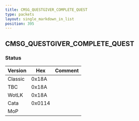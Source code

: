 ```yaml
---
title: CMSG_QUESTGIVER_COMPLETE_QUEST
type: packets
layout: single_markdown_in_list
position: 395
---
```


## CMSG_QUESTGIVER_COMPLETE_QUEST

### Status

Version    | Hex        | Comment
---------- | ---------- | ---------- 
Classic    | 0x18A      |
TBC        | 0x18A      |
WotLK      | 0x18A      |
Cata       | 0x0114     |
MoP        |            |